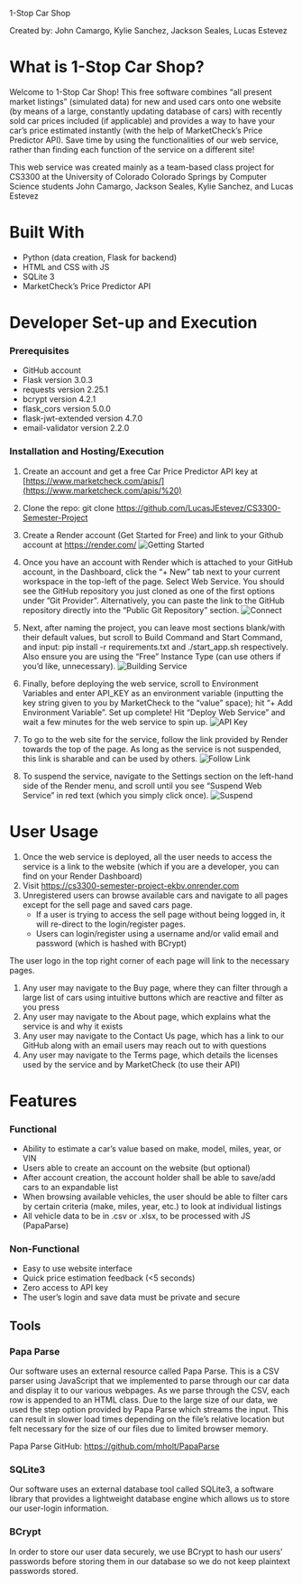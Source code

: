1-Stop Car Shop

Created by: John Camargo, Kylie Sanchez, Jackson Seales, Lucas Estevez

# What is 1-Stop Car Shop?

Welcome to 1-Stop Car Shop! This free software combines “all present market listings” (simulated data) for new and used cars onto one website (by means of a large, constantly updating database of cars) with recently sold car prices included (if applicable) and provides a way to have your car’s price estimated instantly (with the help of MarketCheck’s Price Predictor API). Save time by using the functionalities of our web service, rather than finding each function of the service on a different site!

This web service was created mainly as a team-based class project for CS3300 at the University of Colorado Colorado Springs by Computer Science students John Camargo, Jackson Seales, Kylie Sanchez, and Lucas Estevez

# Built With

- Python (data creation, Flask for backend)
- HTML and CSS with JS
- SQLite 3
- MarketCheck’s Price Predictor API

# Developer Set-up and Execution

### Prerequisites

- GitHub account
- Flask version 3.0.3
- requests version 2.25.1
- bcrypt version 4.2.1
- flask_cors version 5.0.0
- flask-jwt-extended version 4.7.0
- email-validator version 2.2.0

### Installation and Hosting/Execution

1. Create an account and get a free Car Price Predictor API key at [https://www.marketcheck.com/apis/](https://www.marketcheck.com/apis/%20)

2. Clone the repo:
git clone <https://github.com/LucasJEstevez/CS3300-Semester-Project>

3. Create a Render account (Get Started for Free) and link to your Github account at <https://render.com/>
![Getting Started](Documentation/Images/getstarted.png "Getting Started")

4. Once you have an account with Render which is attached to your GitHub account, in the Dashboard, click the “+ New” tab next to your current workspace in the top-left of the page. Select Web Service. You should see the GitHub repository you just cloned as one of the first options under ”Git Provider”. Alternatively, you can paste the link to the GitHub repository directly into the “Public Git Repository” section.
![Connect](Documentation/Images/newserviceconnect.png "Connect")

5. Next, after naming the project, you can leave most sections blank/with their default values, but scroll to Build Command and Start Command, and input: pip install -r requirements.txt and ./start_app.sh respectively. Also ensure you are using the “Free” Instance Type (can use others if you’d like, unnecessary).
![Building Service](Documentation/Images/creatingservice.png "Building Service")

6. Finally, before deploying the web service, scroll to Environment Variables and enter API_KEY as an environment variable (inputting the key string given to you by MarketCheck to the “value” space); hit “+ Add Environment Variable”. Set up complete! Hit “Deploy Web Service” and wait a few minutes for the web service to spin up.
![API Key](Documentation/Images/apikeydeploy.png "Connect")

7. To go to the web site for the service, follow the link provided by Render towards the top of the page. As long as the service is not suspended, this link is sharable and can be used by others.
![Follow Link](Documentation/Images/finalss.png "Follow Link")

8. To suspend the service, navigate to the Settings section on the left-hand side of the Render menu, and scroll until you see “Suspend Web Service” in red text (which you simply click once).
![Suspend](Documentation/Images/suspend.png "Suspend")


# User Usage

1. Once the web service is deployed, all the user needs to access the service is a link to the website (which if you are a developer, you can find on your Render Dashboard)
2. Visit <https://cs3300-semester-project-ekbv.onrender.com>
3. Unregistered users can browse available cars and navigate to all pages except for the sell page and saved cars page.
    - If a user is trying to access the sell page without being logged in, it will re-direct to the login/register pages.
    - Users can login/register using a username and/or valid email and password (which is hashed with BCrypt)

The user logo in the top right corner of each page will link to the necessary pages.

1. Any user may navigate to the Buy page, where they can filter through a large list of cars using intuitive buttons which are reactive and filter as you press
2. Any user may navigate to the About page, which explains what the service is and why it exists
3. Any user may navigate to the Contact Us page, which has a link to our GitHub along with an email users may reach out to with questions
4. Any user may navigate to the Terms page, which details the licenses used by the service and by MarketCheck (to use their API)

# Features

### Functional

- Ability to estimate a car’s value based on make, model, miles, year, or VIN
- Users able to create an account on the website (but optional)
- After account creation, the account holder shall be able to save/add cars to an expandable list
- When browsing available vehicles, the user should be able to filter cars by certain criteria (make, miles, year, etc.) to look at individual listings
- All vehicle data to be in .csv or .xlsx, to be processed with JS (PapaParse)

### Non-Functional

- Easy to use website interface
- Quick price estimation feedback (<5 seconds)
- Zero access to API key
- The user’s login and save data must be private and secure

## Tools

### Papa Parse

Our software uses an external resource called Papa Parse. This is a CSV parser using JavaScript that we implemented to parse through our car data and display it to our various webpages. As we parse through the CSV, each row is appended to an HTML class. Due to the large size of our data, we used the step option provided by Papa Parse which streams the input. This can result in slower load times depending on the file’s relative location but felt necessary for the size of our files due to limited browser memory.

Papa Parse GitHub: <https://github.com/mholt/PapaParse>

### SQLite3

Our software uses an external database tool called SQLite3, a software library that provides a lightweight database engine which allows us to store our user-login information.

### BCrypt

In order to store our user data securely, we use BCrypt to hash our users’ passwords before storing them in our database so we do not keep plaintext passwords stored.
